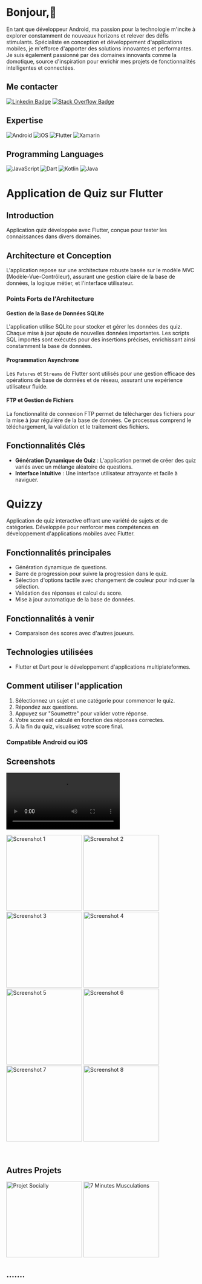 # Bonjour,👋

En tant que développeur Android, ma passion pour la technologie m'incite à explorer constamment de nouveaux horizons et relever des défis stimulants. Spécialiste en conception et développement d'applications mobiles, je m'efforce d'apporter des solutions innovantes et performantes. Je suis également passionné par des domaines innovants comme la domotique, source d'inspiration pour enrichir mes projets de fonctionnalités intelligentes et connectées.

## Me contacter

[![Linkedin Badge](https://img.shields.io/badge/-Linkedin-%230077B5?style=flat-square&logo=Linkedin&logoColor=white)](https://www.linkedin.com/in/pascal-j-421867164/)
[![Stack Overflow Badge](https://img.shields.io/badge/-Stack%20Overflow-FE7A16?style=flat-square&logo=Stack-Overflow&logoColor=white)](https://stackoverflow.com/users/9836093/pascal-joret)

## Expertise

![Android](https://img.shields.io/badge/-Android-3DDC84?style=flat-square&logo=android&logoColor=white)
![iOS](https://img.shields.io/badge/-iOS-%236DB33F?style=flat-square&logo=apple&logoColor=white)
![Flutter](https://img.shields.io/badge/-Flutter-02569B?style=flat-square&logo=flutter&logoColor=white)
![Xamarin](https://img.shields.io/badge/-Xamarin-3498DB?style=flat-square&logo=xamarin&logoColor=white)

## Programming Languages

![JavaScript](https://img.shields.io/badge/-JavaScript-%23323330?style=flat-square&logo=javascript&logoColor=%23F7DF1E)
![Dart](https://img.shields.io/badge/-Dart-0175C2?style=flat-square&logo=dart&logoColor=white)
![Kotlin](https://img.shields.io/badge/-Kotlin-%230095D5?style=flat-square&logo=kotlin&logoColor=white)
![Java](https://img.shields.io/badge/-Java-%23ED8B00?style=flat-square&logo=java&logoColor=white)

# Application de Quiz sur Flutter

## Introduction

Application quiz développée avec Flutter, conçue pour tester les connaissances dans divers domaines.

## Architecture et Conception

L'application repose sur une architecture robuste basée sur le modèle MVC (Modèle-Vue-Contrôleur), assurant une gestion claire de la base de données, la logique métier, et l'interface utilisateur.

### Points Forts de l'Architecture

#### Gestion de la Base de Données SQLite

L'application utilise SQLite pour stocker et gérer les données des quiz. Chaque mise à jour ajoute de nouvelles données importantes. Les scripts SQL importés sont exécutés pour des insertions précises, enrichissant ainsi constamment la base de données.

#### Programmation Asynchrone

Les `Futures` et `Streams` de Flutter sont utilisés pour une gestion efficace des opérations de base de données et de réseau, assurant une expérience utilisateur fluide.

#### FTP et Gestion de Fichiers

La fonctionnalité de connexion FTP permet de télécharger des fichiers pour la mise à jour régulière de la base de données. Ce processus comprend le téléchargement, la validation et le traitement des fichiers.

## Fonctionnalités Clés

- **Génération Dynamique de Quiz** : L'application permet de créer des quiz variés avec un mélange aléatoire de questions.
- **Interface Intuitive** : Une interface utilisateur attrayante et facile à naviguer.

# Quizzy

Application de quiz interactive offrant une variété de sujets et de catégories. Développée pour renforcer mes compétences en développement d'applications mobiles avec Flutter.

## Fonctionnalités principales

- Génération dynamique de questions.
- Barre de progression pour suivre la progression dans le quiz.
- Sélection d'options tactile avec changement de couleur pour indiquer la sélection.
- Validation des réponses et calcul du score.
- Mise à jour automatique de la base de données.

## Fonctionnalités à venir

- Comparaison des scores avec d'autres joueurs.

## Technologies utilisées

- Flutter et Dart pour le développement d'applications multiplateformes.

## Comment utiliser l'application

1. Sélectionnez un sujet et une catégorie pour commencer le quiz.
2. Répondez aux questions.
3. Appuyez sur "Soumettre" pour valider votre réponse.
4. Votre score est calculé en fonction des réponses correctes.
5. À la fin du quiz, visualisez votre score final.

### Compatible Android ou iOS

## Screenshots

<video src="presentationCourte.webm" controls> Désolé, votre navigateur ne supporte pas les vidéos embarquées. </video>

<img src="Screenshot1.png" width="200" alt="Screenshot 1" /> <img src="Screenshot2.png" width="200" alt="Screenshot 2" />
<img src="Screenshot3.png" width="200" alt="Screenshot 3" /> <img src="Screenshot4.png" width="200" alt="Screenshot 4" />
<img src="Screenshot5.png" width="200" alt="Screenshot 5" /> <img src="Screenshot6.png" width="200" alt="Screenshot 6" />
<img src="Screenshot7.png" width="200" alt="Screenshot 7" /> <img src="Screenshot8.png" width="200" alt="Screenshot 8" />

<br clear="left" /> <!-- Cette balise assure que le contenu suivant commence sur une nouvelle ligne. -->

## Autres Projets

<!-- Ajoute ici les liens et images pour tes autres projets. Exemple : -->
<img src="https://github.com/cyberplanete/socially/blob/master/screenshots/Screenshot.jpg" width="200" alt="Projet Socially" />
<img src="https://github.com/cyberplanete/7MinutesMusculations_Kotlin/blob/1c696c2b8ee8783d92349ee1db49c116470bf0e7/screenshots/screenshot2.png" width="200" alt="7 Minutes Musculations" />

## .......
